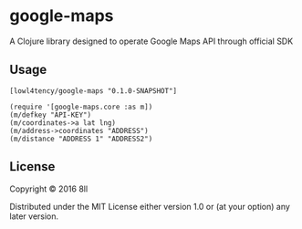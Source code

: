 # google-maps

A Clojure library designed to operate Google Maps API through official SDK

## Usage

    [lowl4tency/google-maps "0.1.0-SNAPSHOT"]

    (require '[google-maps.core :as m])
    (m/defkey "API-KEY")
    (m/coordinates->a lat lng)
    (m/address->coordinates "ADDRESS")
    (m/distance "ADDRESS 1" "ADDRESS2")

## License

Copyright © 2016 8ll

Distributed under the MIT License either version 1.0 or (at
your option) any later version.
